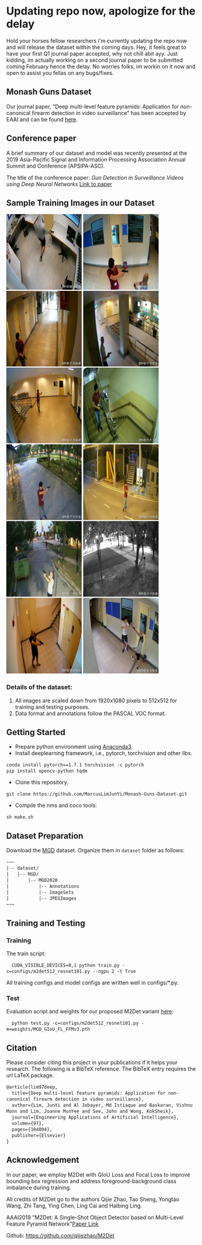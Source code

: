 # Updating repo now, apologize for the delay
Hold your horses fellow researchers i'm currently updating the repo now and will release the dataset within the coming days. Hey, it feels great to have your first Q1 journal paper accepted, why not chill abit ayy. Just kidding, im actually working on a second journal paper to be submitted coming February hence the delay. No worries folks, im workin on it now and open to assist you fellas on any bugs/fixes. 
  
## Monash Guns Dataset
Our journal paper, "Deep multi-level feature pyramids: Application for non-canonical firearm detection in video surveillance" has been accepted by EAAI and can be found [here](https://www.sciencedirect.com/science/article/abs/pii/S0952197620303456). 

## Conference paper
A brief summary of our dataset and model was recently presented at the 2019 Asia-Pacific Signal and Information Processing Association Annual Summit and Conference (APSIPA-ASC).

The title of the conference paper: *Gun Detection in Surveillance Videos using Deep Neural Networks* [Link to paper](https://marcuslimjunyi.github.io/papers/Gun%20Detection%20in%20Surveillance%20Videos%20using%20Deep%20Neural%20Networks.pdf)

## Sample Training Images in our Dataset
<img src="/images/pistol_1.jpg" width="200"> <img src="/images/pistol_1268.jpg" width="200"> <img src="/images/pistol_1476.jpg" width="200"> <img src="/images/pistol_1511.jpg" width="200"> <img src="/images/pistol_1574.jpg" width="200"> <img src="/images/pistol_1659.jpg" width="200"> <img src="/images/pistol_1931.jpg" width="200"> <img src="/images/pistol_2023.jpg" width="200"> <img src="/images/pistol_2038.jpg" width="200"> <img src="/images/pistol_2078.jpg" width="200"> <img src="/images/pistol_2730.jpg" width="200"> <img src="/images/pistol_318.jpg" width="200">

### Details of the dataset:
1) All images are scaled down from 1920x1080 pixels to 512x512 for training and testing purposes.
2) Data format and annotations follow the PASCAL VOC format.

## Getting Started
- Prepare python environment using [Anaconda3](https://www.anaconda.com/download/).
- Install deeplearning framework, i.e., pytorch, torchvision and other libs.

```Shell
conda install pytorch==1.7.1 torchvision -c pytorch
pip install opencv-python tqdm
```
- Clone this repository.
```Shell
git clone https://github.com/MarcusLimJunYi/Monash-Guns-Dataset.git
```
- Compile the nms and coco tools:

```Shell
sh make.sh
```

## Dataset Preparation
Download the [MGD]() dataset. Organize them in `dataset` folder as follows:

    ~~~
    |-- dataset/
    |   |-- MGD/
    |       |-- MGD2020
    |           |-- Annotations
    |           |-- ImageSets
    |           |-- JPEGImages
    ~~~

## Training and Testing
### Training

The train script:
```Shell
  CUDA_VISIBLE_DEVICES=0,1 python train.py -c=configs/m2det512_resnet101.py --ngpu 2 -t True
```
All training configs and model configs are written well in configs/*.py.

### Test
Evaluation script and weights for our proposed M2Det variant [here](https://drive.google.com/file/d/1a5nNLZbwW2ZYMWzEzZfdCOguhxiOrJli/view?usp=sharing):
```Shell
  python test.py -c=configs/m2det512_resnet101.py -m=weights/MGD_GIoU_FL_FFMv3.pth
```

## Citation
Please consider citing this project in your publications if it helps your research. The following is a BibTeX reference. The BibTeX entry requires the url LaTeX package.

~~~
@article{lim97deep,
  title={Deep multi-level feature pyramids: Application for non-canonical firearm detection in video surveillance},
  author={Lim, JunYi and Al Jobayer, Md Istiaque and Baskaran, Vishnu Monn and Lim, Joanne MunYee and See, John and Wong, KokSheik},
  journal={Engineering Applications of Artificial Intelligence},
  volume={97},
  pages={104094},
  publisher={Elsevier}
}
~~~

## Acknowledgement
In our paper, we employ M2Det with GIoU Loss and Focal Loss to improve bounding box regression and address foreground-background class imbalance during training.

All credits of M2Det go to the authors Qijie Zhao, Tao Sheng, Yongtao Wang, Zhi Tang, Ying Chen, Ling Cai and Haibing Ling.

AAAI2019 "M2Det: A Single-Shot Object Detector based on Multi-Level Feature Pyramid Network"[Paper Link](https://qijiezhao.github.io/imgs/m2det.pdf)

Github: https://github.com/qijiezhao/M2Det

